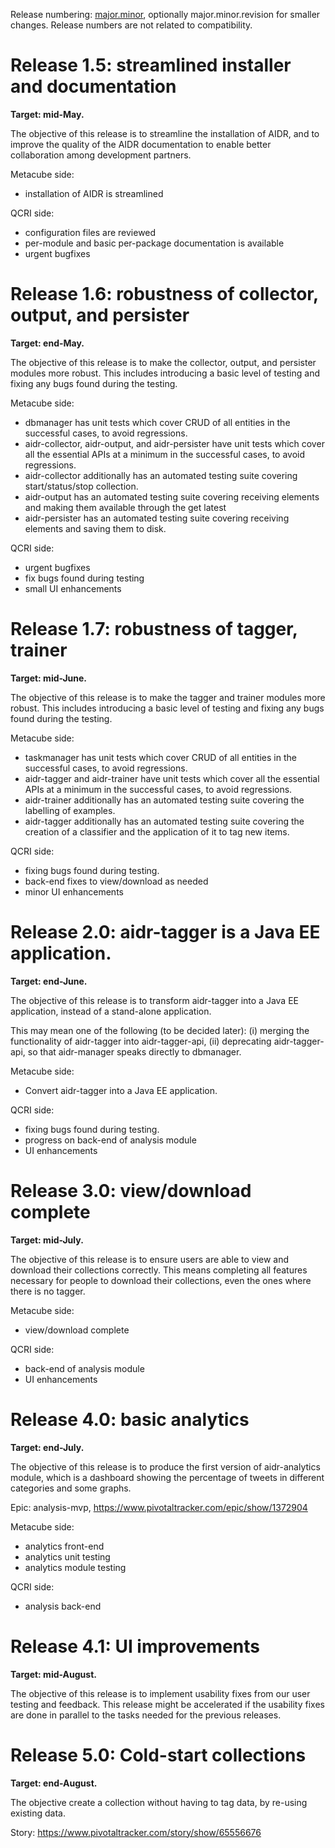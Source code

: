 Release numbering: [major.minor](https://www.gnu.org/prep/standards/html_node/Releases.html#index-version-numbers_002c-for-releases), optionally major.minor.revision for smaller changes. Release numbers are not related to compatibility.

# Release 1.5: streamlined installer and documentation

**Target: mid-May.**

The objective of this release is to streamline the installation of AIDR, and to improve the quality of the AIDR documentation to enable better collaboration among development partners.

Metacube side:
* installation of AIDR is streamlined

QCRI side:
* configuration files are reviewed
* per-module and basic per-package documentation is available
* urgent bugfixes

# Release 1.6: robustness of collector, output, and persister

**Target: end-May.**

The objective of this release is to make the collector, output, and persister modules more robust. This includes introducing a basic level of testing and fixing any bugs found during the testing.

Metacube side:
* dbmanager has unit tests which cover CRUD of all entities in the successful cases, to avoid regressions.
* aidr-collector, aidr-output, and aidr-persister have unit tests which cover all the essential APIs at a minimum in the successful cases, to avoid regressions.
* aidr-collector additionally has an automated testing suite covering start/status/stop collection.
* aidr-output has an automated testing suite covering receiving elements and making them available through the get latest
* aidr-persister has an automated testing suite covering receiving elements and saving them to disk.

QCRI side:
* urgent bugfixes
* fix bugs found during testing
* small UI enhancements

# Release 1.7: robustness of tagger, trainer

**Target: mid-June.**

The objective of this release is to make the tagger and trainer modules more robust. This includes introducing a basic level of testing and fixing any bugs found during the testing.

Metacube side:
* taskmanager has unit tests which cover CRUD of all entities in the successful cases, to avoid regressions.
* aidr-tagger and aidr-trainer have unit tests which cover all the essential APIs at a minimum in the successful cases, to avoid regressions.
* aidr-trainer additionally has an automated testing suite covering the labelling of examples.
* aidr-tagger additionally has an automated testing suite covering the creation of a classifier and the application of it to tag new items.

QCRI side:
* fixing bugs found during testing.
* back-end fixes to view/download as needed
* minor UI enhancements

# Release 2.0: aidr-tagger is a Java EE application.

**Target: end-June.**

The objective of this release is to transform aidr-tagger into a Java EE application, instead of a stand-alone application.

This may mean one of the following (to be decided later): (i) merging the functionality of aidr-tagger into aidr-tagger-api, (ii) deprecating aidr-tagger-api, so that aidr-manager speaks directly to dbmanager.

Metacube side:
* Convert aidr-tagger into a Java EE application.

QCRI side:
* fixing bugs found during testing.
* progress on back-end of analysis module
* UI enhancements

# Release 3.0: view/download complete

**Target: mid-July.**

The objective of this release is to ensure users are able to view and download their collections correctly. This means completing all features necessary for people to download their collections, even the ones where there is no tagger.

Metacube side:
* view/download complete

QCRI side:
* back-end of analysis module
* UI enhancements

# Release 4.0: basic analytics

**Target: end-July.**

The objective of this release is to produce the first version of aidr-analytics module, which is a dashboard showing the percentage of tweets in different categories and some graphs.

Epic: analysis-mvp, https://www.pivotaltracker.com/epic/show/1372904

Metacube side:
* analytics front-end
* analytics unit testing
* analytics module testing 

QCRI side:
* analysis back-end

# Release 4.1: UI improvements

**Target: mid-August.**

The objective of this release is to implement usability fixes from our user testing and feedback. This release might be accelerated if the usability fixes are done in parallel to the tasks needed for the previous releases.

# Release 5.0: Cold-start collections

**Target: end-August.**

The objective create a collection without having to tag data, by re-using existing data.

Story: https://www.pivotaltracker.com/story/show/65556676